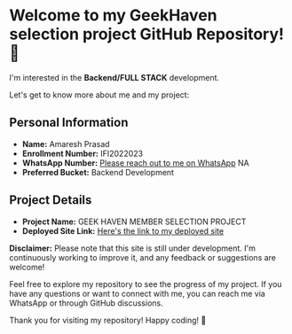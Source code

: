 # Welcome to my GeekHaven selection project GitHub Repository! 👋

I'm interested in the **Backend/FULL STACK** development.

Let's get to know more about me and my project:

## Personal Information
- **Name:** Amaresh Prasad
- **Enrollment Number:** IFI2022023
- **WhatsApp Number:** [Please reach out to me on WhatsApp](https://wa.me/) NA
- **Preferred Bucket:** Backend Development

## Project Details
- **Project Name:** GEEK HAVEN MEMBER SELECTION PROJECT
- **Deployed Site Link:** [Here's the link to my deployed site](https://deluxe-sunburst-2e4cef.netlify.app/)

**Disclaimer:** Please note that this site is still under development. I'm continuously working to improve it, and any feedback or suggestions are welcome!

Feel free to explore my repository to see the progress of my project. If you have any questions or want to connect with me, you can reach me via WhatsApp or through GitHub discussions.

Thank you for visiting my repository! Happy coding! 🚀

